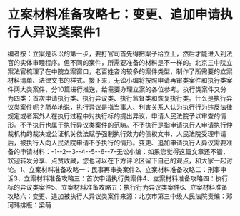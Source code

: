 # 立案材料准备攻略七：变更、追加申请执行人异议类案件1

编者按：立案是诉讼的第一步，要打官司首先得把案子给立上，然后才能进入到法官的实体审理程序。但不同的案件，所需要准备的材料是不一样的。北京三中院立案法官梳理了在中院立案窗口，老百姓咨询较多的案件类型，制作了所需要的立案材料清单、法律文书的样式。接下来，无讼小编将按照申请再审类案件和执行类案件两大类案件，分10篇进行推送，给需要办理立案的各位参考。执行类案件又分为四类：首次申请执行类、执行异议类、执行监督类和恢复执行类。什么是执行异议类案件呢？简单地说，执行异议是指当事人、利害关系人认为执行行为违反法律规定或者案外人在执行过程中对执行标的提出异议，申请人民法院予以审查的情形。不予执行也属于执行异议类案件的范畴。不予执行是指申请执行人申请执行仲裁机构的裁决或公证机关依法赋予强制执行效力的债权文书，人民法院受理申请后，被执行人向人民法院申请不予执行的情形。变更、追加申请执行人异议需要准备的申请材料：-1--2--3--4--5--6--7-无讼小编：如果您觉得这篇文章还不错，欢迎转发分享、点赞收藏，您也可以在下方评论区留下自己的观点，和大家一起讨论。1、立案材料准备攻略一：民事再审类案件2、立案材料准备攻略二：刑事申诉3、立案材料准备攻略三：首次申请执行类案件4、立案材料准备攻略四：执行标的异议类案件5、立案材料准备攻略五：执行行为异议类案件6、立案材料准备攻略六：变更、追加被执行人异议类案件来源：北京市第三中级人民法院责编：邓珂玮排版：梁萌

